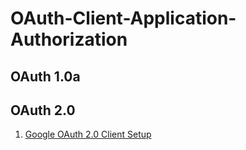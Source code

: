 # OAuth-Client-Application-Authorization
## OAuth 1.0a

## OAuth 2.0
1. [Google OAuth 2.0 Client Setup](https://github.com/bkieselEducational/OAuth-Google-Cloud-Console-Setup)
